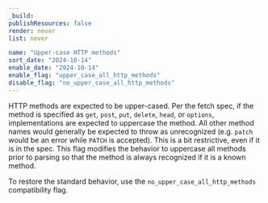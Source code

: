 ```yaml
---
_build:
publishResources: false
render: never
list: never

name: "Upper-case HTTP methods"
sort_date: "2024-10-14"
enable_date: "2024-10-14"
enable_flag: "upper_case_all_http_methods"
disable_flag: "no_upper_case_all_http_methods"
---
```


HTTP methods are expected to be upper-cased. Per the fetch spec, if the
method is specified as `get`, `post`, `put`, `delete`, `head`, or `options`,
implementations are expected to uppercase the method. All other method names
would generally be expected to throw as unrecognized (e.g. `patch` would be
an error while `PATCH` is accepted). This is a bit restrictive, even if it
is in the spec. This flag modifies the behavior to uppercase all methods
prior to parsing so that the method is always recognized if it is a known
method.

To restore the standard behavior, use the `no_upper_case_all_http_methods`
compatibility flag.
